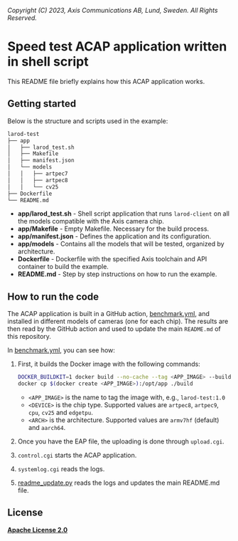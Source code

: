 *Copyright (C) 2023, Axis Communications AB, Lund, Sweden. All Rights Reserved.*

# Speed test ACAP application written in shell script

This README file briefly explains how this ACAP application works.

## Getting started

Below is the structure and scripts used in the example:

```sh
larod-test
├── app
│   ├── larod_test.sh
│   ├── Makefile
│   ├── manifest.json
│   └── models
│   │   ├── artpec7
│   │   ├── artpec8
│   │   └── cv25
├── Dockerfile
└── README.md
```

- **app/larod_test.sh** - Shell script application that runs `larod-client` on all the models compatible with the Axis camera chip.
- **app/Makefile** - Empty Makefile. Necessary for the build process.
- **app/manifest.json** - Defines the application and its configuration.
- **app/models** - Contains all the models that will be tested, organized by architecture.
- **Dockerfile** - Dockerfile with the specified Axis toolchain and API container to build the example.
- **README.md** - Step by step instructions on how to run the example.

## How to run the code

The ACAP application is built in a GitHub action, [benchmark.yml](../../../.github/workflows/benchmark.yml), and installed in different models of cameras (one for each chip). The results are then read by the GitHub action and used to update the main `README.md` of this repository.

In [benchmark.yml](../../../.github/workflows/benchmark.yml), you can see how:

1. First, it builds the Docker image with the following commands:

    ```sh
    DOCKER_BUILDKIT=1 docker build --no-cache --tag <APP_IMAGE> --build-arg device=<DEVICE> --build-arg ARCH=<ARCH> .
    docker cp $(docker create <APP_IMAGE>):/opt/app ./build
    ```

    - `<APP_IMAGE>` is the name to tag the image with, e.g., `larod-test:1.0`
    - `<DEVICE>` is the chip type. Supported values are `artpec8`, `artpec9`, `cpu`, `cv25` and `edgetpu`.
    - `<ARCH>` is the architecture. Supported values are `armv7hf` (default) and `aarch64`.

2. Once you have the EAP file, the uploading is done through `upload.cgi`.
3. `control.cgi` starts the ACAP application.
4. `systemlog.cgi` reads the logs.
5. [readme_update.py](../readme_update.py) reads the logs and updates the main README.md file.

## License

**[Apache License 2.0](./app/LICENSE)**
